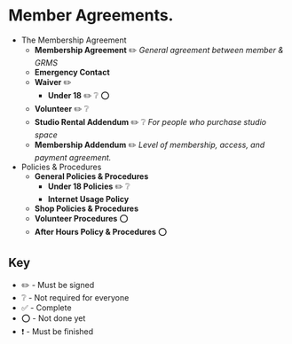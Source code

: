 # Member Agreements.




* The Membership Agreement
  * **Membership Agreement** :pencil2: *General agreement between member & GRMS*
  * **Emergency Contact**
  * **Waiver** :pencil2:
    * **Under 18** :pencil2: :grey_question: :o:
  * **Volunteer** :pencil2: :grey_question:
  * **Studio Rental Addendum** :pencil2: :grey_question: *For people who purchase studio space*
  * **Membership Addendum** :pencil2: *Level of membership, access, and payment agreement.*
* Policies & Procedures
  * **General Policies & Procedures**
    * **Under 18 Policies** :pencil2: :grey_question:
    * **Internet Usage Policy**
  * **Shop Policies & Procedures**
  * **Volunteer Procedures** :o:
  * **After Hours Policy & Procedures** :o:

## Key
* :pencil2: - Must be signed
* :grey_question: - Not required for everyone
* :white_check_mark:  - Complete
* :o: - Not done yet
* :heavy_exclamation_mark: - Must be finished

